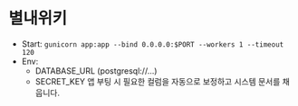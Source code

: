 # 별내위키
- Start: `gunicorn app:app --bind 0.0.0.0:$PORT --workers 1 --timeout 120`
- Env:
  - DATABASE_URL (postgresql://...)
  - SECRET_KEY
앱 부팅 시 필요한 컬럼을 자동으로 보정하고 시스템 문서를 채웁니다.

